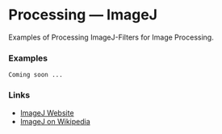 Processing — ImageJ
========================

Examples of Processing ImageJ-Filters for Image Processing.

### Examples

    Coming soon ...

### Links

* [ImageJ Website](http://imagej.net)
* [ImageJ on Wikipedia](http://en.wikipedia.org/wiki/ImageJ)
